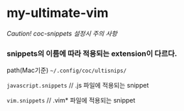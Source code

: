 # my-ultimate-vim

_Caution!
coc-snippets 설정시 주의 사항_

### snippets의 이름에 따라 적용되는 extension이 다르다.

path(Mac기준) `~/.config/coc/ultisnips/`

`javascript.snippets` // .js 파일에 적용되는 snippet

`vim.snippets` // .vim* 파일에 적용되는 snippet 
